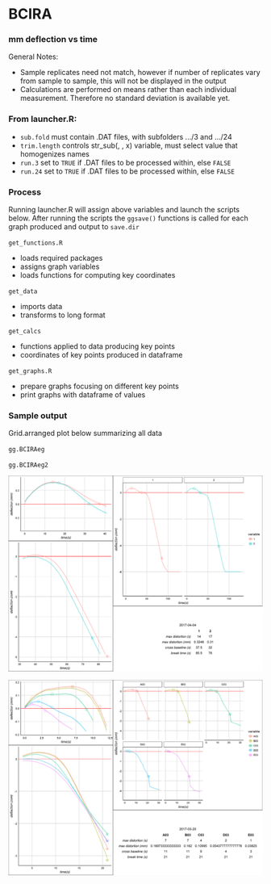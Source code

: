 # BCIRA
### mm deflection vs time
General Notes:
- Sample replicates need not match, however if number of replicates vary from sample to sample, this will not be displayed in the output
- Calculations are performed on means rather than each individual measurement. Therefore no standard deviation is available yet.

### From launcher.R:
- `sub.fold` must contain .DAT files, with subfolders .../3 and .../24
- `trim.length` controls str_sub(, , x) variable, must select value that homogenizes names
- `run.3` set to `TRUE` if .DAT files to be processed within, else `FALSE`
- `run.24` set to `TRUE` if .DAT files to be processed within, else `FALSE`

### Process 
Running launcher.R will assign above variables and launch the scripts below. After running the scripts the `ggsave()` functions is called for each graph produced and output to `save.dir`

`get_functions.R` 
- loads required packages 
- assigns graph variables
- loads functions for computing key coordinates

`get_data`
 - imports data
 - transforms to long format

`get_calcs`
 - functions applied to data producing key points
 - coordinates of key points produced in dataframe

`get_graphs.R`
- prepare graphs focusing on different key points
- print graphs with dataframe of values
 
 
### Sample output
Grid.arranged plot below summarizing all data

`gg.BCIRAeg`

`gg.BCIRAeg2`

![gg.BCIRAeg](/output/2017-04-04-24hr.png)

![gg.BCIRAeg2](/output/2017-03-20-3hr.png)
